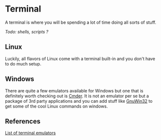 # Terminal

A terminal is where you will be spending a lot of time doing all sorts of stuff.

*Todo: shells, scripts ?*

## Linux

Luckily, all flavors of Linux come with a terminal built-in and you don't have to do much setup.

## Windows

There are quite a few emulators available for Windows but one that is definitely worth checking out is [Cmder](http://bliker.github.io/cmder/). It is not an emulator per se but a package of 3rd party applications and you can add stuff like [GnuWin32](http://gnuwin32.sourceforge.net/) to get some of the cool Linux commands on windows.

## References

[List of terminal emulators](http://en.wikipedia.org/wiki/List_of_terminal_emulators)
